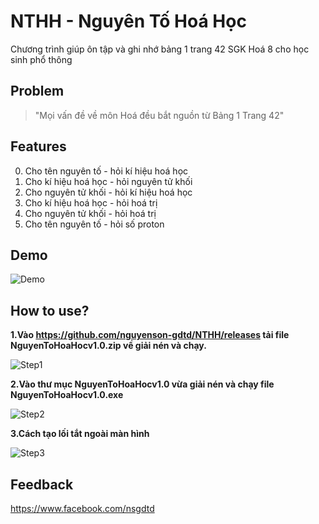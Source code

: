 # NTHH - Nguyên Tố Hoá Học
Chương trình giúp ôn tập và ghi nhớ bảng 1 trang 42 SGK Hoá 8 cho học sinh phổ thông

## Problem
> "Mọi vấn đề về môn Hoá đều bắt nguồn từ Bảng 1 Trang 42"
## Features
0. Cho tên nguyên tố   - hỏi kí hiệu hoá học
1. Cho kí hiệu hoá học - hỏi nguyên tử khối
2. Cho nguyên tử khối  - hỏi kí hiệu hoá học
3. Cho kí hiệu hoá học - hỏi hoá trị
4. Cho nguyên tử khối  - hỏi hoá trị
5. Cho tên nguyên tố   - hỏi số proton
## Demo
![Demo](https://i.imgur.com/t2PdoEg.png)
## How to use?
**1.Vào https://github.com/nguyenson-gdtd/NTHH/releases tải file NguyenToHoaHocv1.0.zip về giải nén và chạy.**

![Step1](https://i.imgur.com/GBAtCFd.png)

**2.Vào thư mục NguyenToHoaHocv1.0 vừa giải nén và chạy file NguyenToHoaHocv1.0.exe**

![Step2](https://i.imgur.com/8M4Vhat.png)


**3.Cách tạo lối tắt ngoài màn hình**

![Step3](https://i.imgur.com/FVifOpJ.png)
## Feedback
https://www.facebook.com/nsgdtd
